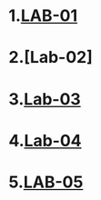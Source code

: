 # 1.[LAB-01](https://github.com/2203A51668/19324076/blob/main/Lab_01.ipynb)
# 2.[Lab-02]
# 3.[Lab-03](https://github.com/2203A51668/19324076/blob/main/LAB_03.ipynb)
# 4.[Lab-04](https://github.com/2203A51668/19324076/blob/main/lab_4_(1).ipynb)
# 5.[LAB-05](https://github.com/2203A51668/19324076/blob/main/Lab_05.ipynb)
